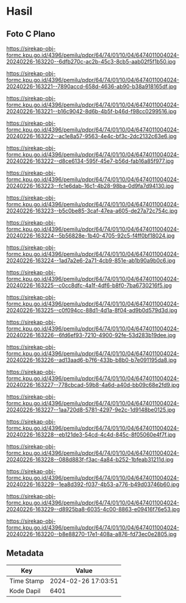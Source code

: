 # Hasil

## Foto C Plano

https://sirekap-obj-formc.kpu.go.id/4396/pemilu/pdpr/64/74/01/10/04/6474011004024-20240226-163220--6dfb270c-ac2b-45c3-8cb5-aab02f5f1b50.jpg

https://sirekap-obj-formc.kpu.go.id/4396/pemilu/pdpr/64/74/01/10/04/6474011004024-20240226-163221--7890accd-658d-4636-ab90-b38a918165df.jpg

https://sirekap-obj-formc.kpu.go.id/4396/pemilu/pdpr/64/74/01/10/04/6474011004024-20240226-163221--b16c9042-8d6b-4b5f-b46d-f98cc0299516.jpg

https://sirekap-obj-formc.kpu.go.id/4396/pemilu/pdpr/64/74/01/10/04/6474011004024-20240226-163222--ac1e8a57-9563-4e4c-bf3c-2dc2132c63e6.jpg

https://sirekap-obj-formc.kpu.go.id/4396/pemilu/pdpr/64/74/01/10/04/6474011004024-20240226-163222--d8ce6134-595f-45e7-b56d-fab16a85f977.jpg

https://sirekap-obj-formc.kpu.go.id/4396/pemilu/pdpr/64/74/01/10/04/6474011004024-20240226-163223--fc1e6dab-16c1-4b28-98ba-0d9fa7d94130.jpg

https://sirekap-obj-formc.kpu.go.id/4396/pemilu/pdpr/64/74/01/10/04/6474011004024-20240226-163223--b5c0be85-3caf-47ea-a605-de27a72c754c.jpg

https://sirekap-obj-formc.kpu.go.id/4396/pemilu/pdpr/64/74/01/10/04/6474011004024-20240226-163224--5b56828e-1b40-4705-92c5-f4ff0bf18024.jpg

https://sirekap-obj-formc.kpu.go.id/4396/pemilu/pdpr/64/74/01/10/04/6474011004024-20240226-163224--1ad7a2e6-2a71-4cb9-851e-ab1b90a9b0c6.jpg

https://sirekap-obj-formc.kpu.go.id/4396/pemilu/pdpr/64/74/01/10/04/6474011004024-20240226-163225--c0cc8dfc-4a1f-4df6-b8f0-7ba6730216f5.jpg

https://sirekap-obj-formc.kpu.go.id/4396/pemilu/pdpr/64/74/01/10/04/6474011004024-20240226-163225--c0f094cc-88d1-4d1a-8f04-ad9b0d579d3d.jpg

https://sirekap-obj-formc.kpu.go.id/4396/pemilu/pdpr/64/74/01/10/04/6474011004024-20240226-163226--6fd6ef93-7210-4900-92fe-53d283b19dee.jpg

https://sirekap-obj-formc.kpu.go.id/4396/pemilu/pdpr/64/74/01/10/04/6474011004024-20240226-163226--ad13aad6-b7f6-433b-b8b0-b7e091195da8.jpg

https://sirekap-obj-formc.kpu.go.id/4396/pemilu/pdpr/64/74/01/10/04/6474011004024-20240226-163227--778cbcad-59b8-4a6d-a40d-bb09c68e2fd9.jpg

https://sirekap-obj-formc.kpu.go.id/4396/pemilu/pdpr/64/74/01/10/04/6474011004024-20240226-163227--1aa720d8-5781-4297-9e2c-1d9148be0125.jpg

https://sirekap-obj-formc.kpu.go.id/4396/pemilu/pdpr/64/74/01/10/04/6474011004024-20240226-163228--eb121de3-54cd-4c4d-845c-8f05060e4f7f.jpg

https://sirekap-obj-formc.kpu.go.id/4396/pemilu/pdpr/64/74/01/10/04/6474011004024-20240226-163228--088d883f-f3ac-4a84-b252-1bfeab31211d.jpg

https://sirekap-obj-formc.kpu.go.id/4396/pemilu/pdpr/64/74/01/10/04/6474011004024-20240226-163229--1ea8d392-f037-4b53-a776-b49d03746b60.jpg

https://sirekap-obj-formc.kpu.go.id/4396/pemilu/pdpr/64/74/01/10/04/6474011004024-20240226-163229--d8925ba8-6035-4c00-8863-e09416f76e53.jpg

https://sirekap-obj-formc.kpu.go.id/4396/pemilu/pdpr/64/74/01/10/04/6474011004024-20240226-163220--b8e88270-17e1-408a-a876-fd73ec0e2805.jpg


## Metadata

| Key        | Value               |
| ---------- | ------------------- |
| Time Stamp | 2024-02-26 17:03:51 |
| Kode Dapil | 6401                |



